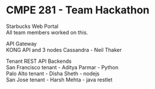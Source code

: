 # CMPE 281 - Team Hackathon 

Starbucks Web Portal   
All team members worked on this. 

API Gateway  
KONG API and 3 nodes Cassandra - Neil Thaker

Tenant REST API Backends   
San Francisco tenant -  Aditya Parmar - Python  
Palo Alto tenant -  Disha Sheth  - nodejs   
San Jose tenant - Harsh Mehta  - java restlet 

